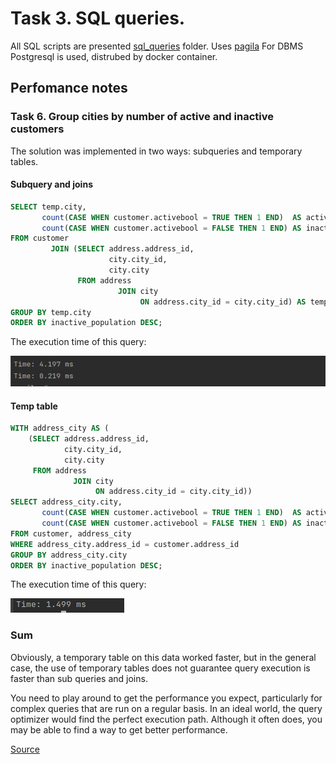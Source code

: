 # Task 3. SQL queries.

All SQL scripts are presented [sql_queries](sql_queries) folder. 
Uses [pagila](https://github.com/devrimgunduz/pagila) For DBMS Postgresql is used, distrubed by docker container.

## Perfomance notes

### Task 6. Group cities by number of active and inactive customers
The solution was implemented in two ways: subqueries and temporary tables.

#### Subquery and joins
```sql 
SELECT temp.city,
       count(CASE WHEN customer.activebool = TRUE THEN 1 END)  AS active_population,
       count(CASE WHEN customer.activebool = FALSE THEN 1 END) AS inactive_population
FROM customer
         JOIN (SELECT address.address_id,
                      city.city_id,
                      city.city
               FROM address
                        JOIN city
                             ON address.city_id = city.city_id) AS temp ON temp.address_id = customer.address_id
GROUP BY temp.city
ORDER BY inactive_population DESC;
```

The execution time of this query:

![img.png](addition/subquery_time.png)


#### Temp table

```sql
WITH address_city AS (
    (SELECT address.address_id,
            city.city_id,
            city.city
     FROM address
              JOIN city
                   ON address.city_id = city.city_id))
SELECT address_city.city,
       count(CASE WHEN customer.activebool = TRUE THEN 1 END)  AS active_population,
       count(CASE WHEN customer.activebool = FALSE THEN 1 END) AS inactive_population
FROM customer, address_city
WHERE address_city.address_id = customer.address_id
GROUP BY address_city.city
ORDER BY inactive_population DESC;
```

The execution time of this query:

![img.png](addition/temp_table_time.png)

### Sum
Obviously, a temporary table on this data worked faster, but in the general case, the use of temporary tables does not guarantee
query execution is faster than sub queries and joins.

You need to play around to get the performance you expect, particularly for complex queries that are run on a regular basis.
In an ideal world, the query optimizer would find the perfect execution path. Although it often does, you may be able to find a way to get better performance.

[Source](https://stackoverflow.com/questions/11169550/is-there-a-performance-difference-between-cte-sub-query-temporary-table-or-ta/11169910#11169910)
